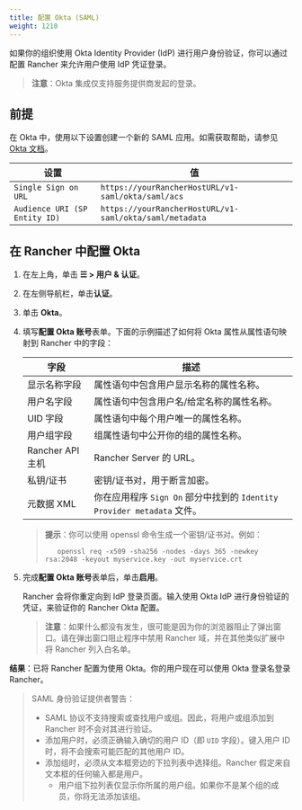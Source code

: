 ```yaml
---
title: 配置 Okta (SAML)
weight: 1210
---
```


如果你的组织使用 Okta Identity Provider (IdP) 进行用户身份验证，你可以通过配置 Rancher 来允许用户使用 IdP 凭证登录。

> **注意**：Okta 集成仅支持服务提供商发起的登录。

## 前提

在 Okta 中，使用以下设置创建一个新的 SAML 应用。如需获取帮助，请参见 [Okta 文档](https://developer.okta.com/standards/SAML/setting_up_a_saml_application_in_okta)。

| 设置                          | 值                                                      |
| ----------------------------- | ------------------------------------------------------- |
| `Single Sign on URL`          | `https://yourRancherHostURL/v1-saml/okta/saml/acs`      |
| `Audience URI (SP Entity ID)` | `https://yourRancherHostURL/v1-saml/okta/saml/metadata` |

## 在 Rancher 中配置 Okta

1.  在左上角，单击 **☰ > 用户 & 认证**。
1.  在左侧导航栏，单击**认证**。
1.  单击 **Okta**。
1.  填写**配置 Okta 账号**表单。下面的示例描述了如何将 Okta 属性从属性语句映射到 Rancher 中的字段：

    | 字段             | 描述                                                                    |
    | ---------------- | ----------------------------------------------------------------------- |
    | 显示名称字段     | 属性语句中包含用户显示名称的属性名称。                                  |
    | 用户名字段       | 属性语句中包含用户名/给定名称的属性名称。                               |
    | UID 字段         | 属性语句中每个用户唯一的属性名称。                                      |
    | 用户组字段       | 组属性语句中公开你的组的属性名称。                                      |
    | Rancher API 主机 | Rancher Server 的 URL。                                                 |
    | 私钥/证书        | 密钥/证书对，用于断言加密。                                             |
    | 元数据 XML       | 你在应用程序 `Sign On` 部分中找到的 `Identity Provider metadata` 文件。 |

    > **提示**：你可以使用 openssl 命令生成一个密钥/证书对。例如：
    >
    >        openssl req -x509 -sha256 -nodes -days 365 -newkey rsa:2048 -keyout myservice.key -out myservice.crt

1.  完成**配置 Okta 账号**表单后，单击**启用**。

    Rancher 会将你重定向到 IdP 登录页面。输入使用 Okta IdP 进行身份验证的凭证，来验证你的 Rancher Okta 配置。

    > **注意**：如果什么都没有发生，很可能是因为你的浏览器阻止了弹出窗口。请在弹出窗口阻止程序中禁用 Rancher 域，并在其他类似扩展中将 Rancher 列入白名单。

**结果**：已将 Rancher 配置为使用 Okta。你的用户现在可以使用 Okta 登录名登录 Rancher。

> SAML 身份验证提供者警告：
>
> - SAML 协议不支持搜索或查找用户或组。因此，将用户或组添加到 Rancher 时不会对其进行验证。
> - 添加用户时，必须正确输入确切的用户 ID（即 `UID` 字段）。键入用户 ID 时，将不会搜索可能匹配的其他用户 ID。
> - 添加组时，必须从文本框旁边的下拉列表中选择组。Rancher 假定来自文本框的任何输入都是用户。
>   - 用户组下拉列表仅显示你所属的用户组。如果你不是某个组的成员，你将无法添加该组。
